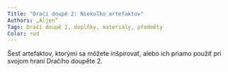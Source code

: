 ```yaml
---
Title: "Dračí doupě 2: Niekoľko artefaktov"
Authors: „Aljen“
Tags: Dračí doupě 2, doplňky, materiály, předměty
Color: red
---
```

Šesť artefaktov, ktorými sa môžete
inšpirovať, alebo ich priamo použiť pri svojom
hraní Dračího doupěte 2.
